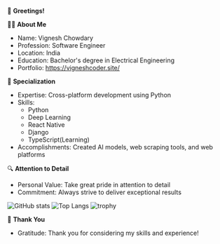 👋 **Greetings!**

👨‍💻 **About Me**
- Name: Vignesh Chowdary
- Profession: Software Engineer
- Location: India
- Education: Bachelor's degree in Electrical Engineering
- Portfolio: https://vigneshcoder.site/

💼 **Specialization**

- Expertise: Cross-platform development using Python
- Skills:
  - Python
  - Deep Learning
  - React Native
  - Django
  - TypeScript(Learning)
- Accomplishments: Created AI models, web scraping tools, and web platforms

🔍 **Attention to Detail**
- Personal Value: Take great pride in attention to detail
- Commitment: Always strive to deliver exceptional results

![GitHub stats](https://github-readme-stats.vercel.app/api?username=vicky2005-21&show_icons=true&theme=tokyonight)  ![Top Langs](https://github-readme-stats.vercel.app/api/top-langs/?username=vicky2005-21&theme=tokyonight) 
![trophy](https://github-profile-trophy.vercel.app/?username=vicky2005-21)

📝 **Thank You**
- Gratitude: Thank you for considering my skills and experience!
